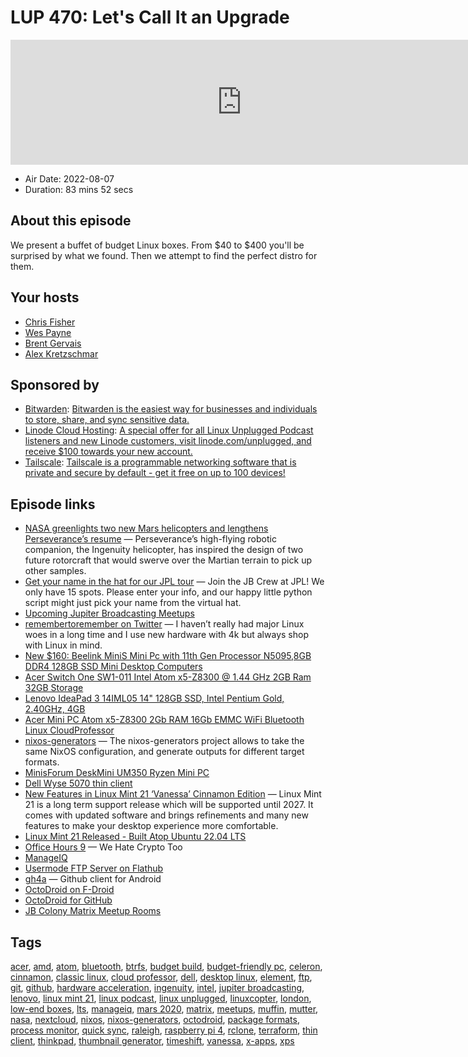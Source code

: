 # LUP 470: Let's Call It an Upgrade

<iframe src="https://player.fireside.fm/v2/RUkczH-V+ve9FRkZl?theme=dark" width="740" height="200" frameborder="0" scrolling="no"></iframe>

* Air Date: 2022-08-07
* Duration: 83 mins 52 secs

## About this episode

We present a buffet of budget Linux boxes. From $40 to $400 you'll be surprised by what we found. Then we attempt to find the perfect distro for them.

## Your hosts
* [Chris Fisher](https://linuxunplugged.com/hosts/chrislas)
* [Wes Payne](https://linuxunplugged.com/hosts/wes)
* [Brent Gervais](https://linuxunplugged.com/hosts/brent)
* [Alex Kretzschmar](https://linuxunplugged.com/guests/alexktz)

## Sponsored by

  * [Bitwarden](https://bitwarden.com/linux): [Bitwarden is the easiest way for businesses and individuals to store, share, and sync sensitive data.](https://bitwarden.com/linux)
  * [Linode Cloud Hosting](https://linode.com/unplugged): [A special offer for all Linux Unplugged Podcast listeners and new Linode customers, visit linode.com/unplugged, and receive $100 towards your new account. ](https://linode.com/unplugged)
  * [Tailscale](http://tailscale.com/linuxunplugged): [Tailscale is a programmable networking software that is private and secure by default - get it free on up to 100 devices!](http://tailscale.com/linuxunplugged)



## Episode links

  * [NASA greenlights two new Mars helicopters and lengthens Perseverance’s resume](https://www.inverse.com/science/mars-sample-return-update "NASA greenlights two new Mars helicopters and lengthens Perseverance’s resume") — Perseverance’s high-flying robotic companion, the Ingenuity helicopter, has inspired the design of two future rotorcraft that would swerve over the Martian terrain to pick up other samples.
  * [Get your name in the hat for our JPL tour](https://linuxunplugged.com/jpl "Get your name in the hat for our JPL tour") — Join the JB Crew at JPL! We only have 15 spots. Please enter your info, and our happy little python script might just pick your name from the virtual hat.
  * [Upcoming Jupiter Broadcasting Meetups](https://www.meetup.com/jupiterbroadcasting/events/ "Upcoming Jupiter Broadcasting Meetups")
  * [remembertoremember on Twitter](https://twitter.com/remembersonly/status/1553500805956866048?s=12&t=q5fkFL6KZjQ2bfWg6wFq2g "remembertoremember on Twitter") — I haven’t really had major Linux woes in a long time and I use new hardware with 4k but always shop with Linux in mind.
  * [New $160: Beelink MiniS Mini Pc with 11th Gen Processor N5095,8GB DDR4 128GB SSD Mini Desktop Computers](https://www.amazon.com/dp/B09ZLBDVZD "New $160: Beelink MiniS Mini Pc with 11th Gen Processor N5095,8GB DDR4 128GB SSD Mini Desktop Computers")
  * [Acer Switch One SW1-011 Intel Atom x5-Z8300 @ 1.44 GHz 2GB Ram 32GB Storage](https://www.ebay.com/itm/394069161806 "Acer Switch One SW1-011 Intel Atom x5-Z8300 @ 1.44 GHz 2GB Ram 32GB Storage")
  * [Lenovo IdeaPad 3 14IML05 14" 128GB SSD, Intel Pentium Gold, 2.40GHz, 4GB](https://www.ebay.com/p/24039563830 "Lenovo IdeaPad 3 14IML05 14")
  * [Acer Mini PC Atom x5-Z8300 2Gb RAM 16Gb EMMC WiFi Bluetooth Linux CloudProfessor](https://www.ebay.com/itm/Acer-Mini-PC-Atom-x5-Z8300-2Gb-RAM-16Gb-EMMC-WiFi-Bluetooth-Linux-CloudProfessor-/164608918888?hash=item265374c568 "Acer Mini PC Atom x5-Z8300 2Gb RAM 16Gb EMMC WiFi Bluetooth Linux CloudProfessor")
  * [nixos-generators](https://github.com/nix-community/nixos-generators "nixos-generators") — The nixos-generators project allows to take the same NixOS configuration, and generate outputs for different target formats.
  * [MinisForum DeskMini UM350 Ryzen Mini PC](https://store.minisforum.com/products/deskmini-um350-x-manjaro-linux?_pos=2&_psq=ma&_ss=e&_v=1.0 "MinisForum DeskMini UM350 Ryzen Mini PC")
  * [Dell Wyse 5070 thin client](https://www.ebay.com/itm/255513324172?mkcid=16&mkevt=1&mkrid=711-127632-2357-0&ssspo=Ys7w-kJzSvG&sssrc=2349624&ssuid=dAfrwUwwSlC&var=&widget_ver=artemis&media=COPY "Dell Wyse 5070 thin client")
  * [New Features in Linux Mint 21 ‘Vanessa’ Cinnamon Edition](https://www.linuxmint.com/rel_vanessa_cinnamon_whatsnew.php "New Features in Linux Mint 21 ‘Vanessa’ Cinnamon Edition") — Linux Mint 21 is a long term support release which will be supported until 2027. It comes with updated software and brings refinements and many new features to make your desktop experience more comfortable.
  * [Linux Mint 21 Released - Built Atop Ubuntu 22.04 LTS](https://www.phoronix.com/news/Linux-Mint-21-Released "Linux Mint 21 Released - Built Atop Ubuntu 22.04 LTS")
  * [Office Hours 9](https://www.officehours.hair/9 "Office Hours 9") — We Hate Crypto Too
  * [ManageIQ](https://www.manageiq.org/ "ManageIQ")
  * [Usermode FTP Server on Flathub](https://flathub.org/apps/details/eu.ithz.umftpd "Usermode FTP Server on Flathub")
  * [gh4a](https://github.com/slapperwan/gh4a "gh4a") — Github client for Android
  * [OctoDroid on F-Droid](https://f-droid.org/en/packages/com.gh4a/ "OctoDroid on F-Droid")
  * [OctoDroid for GitHub](https://play.google.com/store/apps/details?id=com.gh4a&hl=en_US&gl=US "OctoDroid for GitHub")
  * [JB Colony Matrix Meetup Rooms](http://tiny.cc/qt8vuz "JB Colony Matrix Meetup Rooms")



## Tags

[acer](https://linuxunplugged.com/tags/acer), [amd](https://linuxunplugged.com/tags/amd), [atom](https://linuxunplugged.com/tags/atom), [bluetooth](https://linuxunplugged.com/tags/bluetooth), [btrfs](https://linuxunplugged.com/tags/btrfs), [budget build](https://linuxunplugged.com/tags/budget%20build), [budget-friendly pc](https://linuxunplugged.com/tags/budget-friendly%20pc), [celeron](https://linuxunplugged.com/tags/celeron), [cinnamon](https://linuxunplugged.com/tags/cinnamon), [classic linux](https://linuxunplugged.com/tags/classic%20linux), [cloud professor](https://linuxunplugged.com/tags/cloud%20professor), [dell](https://linuxunplugged.com/tags/dell), [desktop linux](https://linuxunplugged.com/tags/desktop%20linux), [element](https://linuxunplugged.com/tags/element), [ftp](https://linuxunplugged.com/tags/ftp), [git](https://linuxunplugged.com/tags/git), [github](https://linuxunplugged.com/tags/github), [hardware acceleration](https://linuxunplugged.com/tags/hardware%20acceleration), [ingenuity](https://linuxunplugged.com/tags/ingenuity), [intel](https://linuxunplugged.com/tags/intel), [jupiter broadcasting](https://linuxunplugged.com/tags/jupiter%20broadcasting), [lenovo](https://linuxunplugged.com/tags/lenovo), [linux mint 21](https://linuxunplugged.com/tags/linux%20mint%2021), [linux podcast](https://linuxunplugged.com/tags/linux%20podcast), [linux unplugged](https://linuxunplugged.com/tags/linux%20unplugged), [linuxcopter](https://linuxunplugged.com/tags/linuxcopter), [london](https://linuxunplugged.com/tags/london), [low-end boxes](https://linuxunplugged.com/tags/low-end%20boxes), [lts](https://linuxunplugged.com/tags/lts), [manageiq](https://linuxunplugged.com/tags/manageiq), [mars 2020](https://linuxunplugged.com/tags/mars%202020), [matrix](https://linuxunplugged.com/tags/matrix), [meetups](https://linuxunplugged.com/tags/meetups), [muffin](https://linuxunplugged.com/tags/muffin), [mutter](https://linuxunplugged.com/tags/mutter), [nasa](https://linuxunplugged.com/tags/nasa), [nextcloud](https://linuxunplugged.com/tags/nextcloud), [nixos](https://linuxunplugged.com/tags/nixos), [nixos-generators](https://linuxunplugged.com/tags/nixos-generators), [octodroid](https://linuxunplugged.com/tags/octodroid), [package formats](https://linuxunplugged.com/tags/package%20formats), [process monitor](https://linuxunplugged.com/tags/process%20monitor), [quick sync](https://linuxunplugged.com/tags/quick%20sync), [raleigh](https://linuxunplugged.com/tags/raleigh), [raspberry pi 4](https://linuxunplugged.com/tags/raspberry%20pi%204), [rclone](https://linuxunplugged.com/tags/rclone), [terraform](https://linuxunplugged.com/tags/terraform), [thin client](https://linuxunplugged.com/tags/thin%20client), [thinkpad](https://linuxunplugged.com/tags/thinkpad), [thumbnail generator](https://linuxunplugged.com/tags/thumbnail%20generator), [timeshift](https://linuxunplugged.com/tags/timeshift), [vanessa](https://linuxunplugged.com/tags/vanessa), [x-apps](https://linuxunplugged.com/tags/x-apps), [xps](https://linuxunplugged.com/tags/xps)